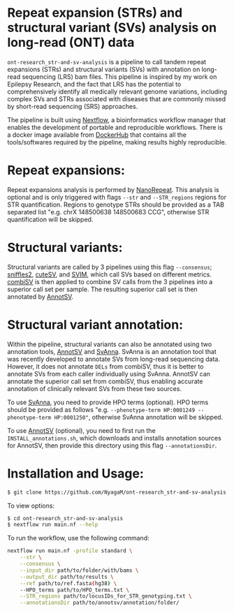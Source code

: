 # Repeat expansion (STRs) and structural variant (SVs) analysis on long-read (ONT) data
`ont-research_str-and-sv-analysis` is a pipeline to call tandem repeat expansions (STRs) and structural variants (SVs) with annotation on long-read sequencing (LRS) bam files. This pipeline is inspired by my work on 
Epilepsy Research, and the fact that LRS has the potential to comprehensively identify all medically relevant genome variations, including complex SVs and STRs associated with diseases 
that are commonly missed by short-read sequencing (SRS) approaches.

The pipeline is built using [Nextflow](https://www.nextflow.io/), a bioinformatics workflow manager that enables the development of portable and reproducible workflows. 
There is a docker image available from [DockerHub](https://hub.docker.com/repository/docker/nyagam/ont-research_str-and-sv-with-annotation/general) that contains all the tools/softwares required by the pipeline, making results highly reproducible. 

# Repeat expansions:
Repeat expansions analysis is performed by [NanoRepeat](https://github.com/WGLab/NanoRepeat). This analysis is optional and is only triggered with flags `--str` and `--STR_regions` regions for STR quantification.
Regions to genotype STRs should be provided as a TAB separated list "e.g. chrX 148500638 148500683 CCG", otherwise STR quantification will be skipped. 

# Structural variants:
Structural variants are called by 3 pipelines using this flag `--consensus`; [sniffles2](https://github.com/fritzsedlazeck/Sniffles/releases), [cuteSV](https://github.com/tjiangHIT/cuteSV), and [SVIM](https://github.com/eldariont/svim), 
which call SVs based on different metrics. [combiSV](https://github.com/ndierckx/combiSV) is then applied to combine SV calls from the 3 pipelines into a superior call set per sample. The resulting superior 
call set is then annotated by [AnnotSV](https://github.com/lgmgeo/AnnotSV). 

# Structural variant annotation:
Within the pipeline, structural variants can also be annotated using two annotation tools, [AnnotSV](https://github.com/lgmgeo/AnnotSV) and [SvAnna](https://github.com/TheJacksonLaboratory/SvAnna/tree/master).
SvAnna is an annotation tool that was recently developed to annotate SVs from long-read sequencing data. However, it does not annotate `DELs` from combiSV, thus it is better to annotate SVs from each caller individually using SvAnna. AnnotSV can annotate the superior call set from combiSV, thus enabling accurate annotation of clinically relevant SVs from these two sources. 

To use [SvAnna](https://github.com/TheJacksonLaboratory/SvAnna/tree/master), you need to provide HPO terms (optional). HPO terms should be provided as follows "e.g. `--phenotype-term HP:0001249 --phenotype-term HP:0001250"`, otherwise SvAnna annotation will be skipped. 

To use [AnnotSV](https://github.com/lgmgeo/AnnotSV) (optional), you need to first run the `INSTALL_annotations.sh`, which downloads and installs annotation sources for AnnotSV, then provide this directory 
using this flag `--annotationsDir`. 

# Installation and Usage:
```bash
$ git clone https://github.com/NyagaM/ont-research_str-and-sv-analysis.git
```
To view options:

```bash
$ cd ont-research_str-and-sv-analysis
$ nextflow run main.nf --help
```

To run the workflow, use the following command:

```bash
nextflow run main.nf -profile standard \
    --str \
    --consensus \
    --input_dir path/to/folder/with/bams \
    --output_dir path/to/results \
    --ref path/to/ref.fasta(hg38) \
    --HPO_terms path/to/HPO_terms.txt \
    --STR_regions path/to/locusIDs_for_STR_genotyping.txt \
    --annotationsDir path/to/annotsv/annotation/folder/
```

